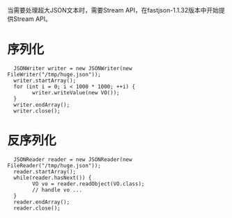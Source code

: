 当需要处理超大JSON文本时，需要Stream API，在fastjson-1.1.32版本中开始提供Stream API。

# 序列化

      JSONWriter writer = new JSONWriter(new FileWriter("/tmp/huge.json"));
      writer.startArray();
      for (int i = 0; i < 1000 * 1000; ++i) {
            writer.writeValue(new VO());
      }
      writer.endArray();
      writer.close();

# 反序列化
      
      JSONReader reader = new JSONReader(new FileReader("/tmp/huge.json"));
      reader.startArray();
      while(reader.hasNext()) {
            VO vo = reader.readObject(VO.class);
            // handle vo ...
      }
      reader.endArray();
      reader.close();
